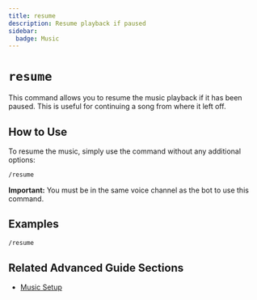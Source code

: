 ```yaml
---
title: resume
description: Resume playback if paused
sidebar:
  badge: Music
---
```


# `resume`

This command allows you to resume the music playback if it has been paused. This is useful for continuing a song from where it left off.

## How to Use

To resume the music, simply use the command without any additional options:

```sh
/resume
```

**Important:** You must be in the same voice channel as the bot to use this command.

## Examples

```sh
/resume
```

## Related Advanced Guide Sections

*   [Music Setup](/advanced-guide/music/setup)